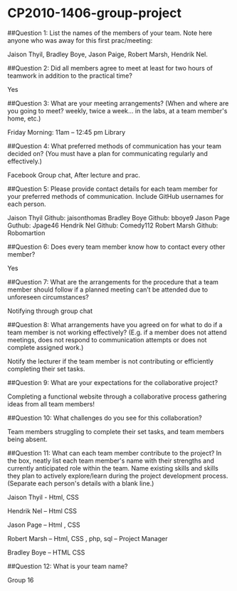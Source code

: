 # CP2010-1406-group-project
##Question 1:
List the names of the members of your team. Note here anyone who was away for this first prac/meeting:

Jaison Thyil, Bradley Boye, Jason Paige, Robert Marsh, Hendrik Nel.

##Question 2:
Did all members agree to meet at least for two hours of teamwork in addition to the practical time?

Yes 

##Question 3:
What are your meeting arrangements?
(When and where are you going to meet? weekly, twice a week... in the labs, at a team member's home, etc.)

Friday Morning: 11am – 12:45 pm Library

##Question 4:
What preferred methods of communication has your team decided on?
(You must have a plan for communicating regularly and effectively.)

Facebook Group chat, After lecture and prac.

##Question 5:
Please provide contact details for each team member for your preferred methods of communication. Include GitHub usernames for each person.

Jaison Thyil Github: jaisonthomas 
Bradley Boye Github: bboye9	
Jason Page Guthub: Jpage46
Hendrik Nel Github: Comedy112
Robert Marsh Github: Robomartion

##Question 6:
Does every team member know how to contact every other member?

Yes

##Question 7:
What are the arrangements for the procedure that a team member should follow if a planned meeting can’t be attended due to unforeseen circumstances?

Notifying through group chat 

##Question 8:
What arrangements have you agreed on for what to do if a team member is not working effectively? 
(E.g. if a member does not attend meetings, does not respond to communication attempts or does not complete assigned work.)

Notify the lecturer if the team member is not contributing or efficiently completing their set tasks.

##Question 9:
What are your expectations for the collaborative project?

Completing a functional website through a collaborative process gathering ideas from all team members!

##Question 10:
What challenges do you see for this collaboration?

Team members struggling to complete their set tasks, and team members being absent.

##Question 11:
What can each team member contribute to the project? 
In the box, neatly list each team member's name with their strengths and currently anticipated role within the team. Name existing skills and skills they plan to actively explore/learn during the project development process.
(Separate each person's details with a blank line.)

Jaison Thyil -  Html, CSS

Hendrik Nel – Html CSS

Jason Page – Html , CSS

Robert Marsh – Html, CSS , php, sql – Project Manager

Bradley Boye – HTML CSS

##Question 12:
What is your team name?

Group  16
